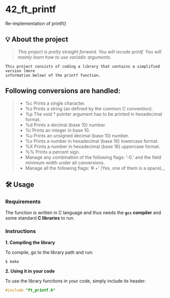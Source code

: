 # 42_ft_printf
Re-implementation of printf()

## 💡 About the project

> _This project is pretty straight forward. You will recode printf. You will mainly learn how to use variadic arguments._

	This project consists of coding a library that contains a simplified version (more
	information below) of the printf function.

## Following conversions are handled:
> - %c Prints a single character.
> - %s Prints a string (as defined by the common C convention).
> - %p The void * pointer argument has to be printed in hexadecimal format.
> - %d Prints a decimal (base 10) number.
> - %i Prints an integer in base 10.
> - %u Prints an unsigned decimal (base 10) number.
> - %x Prints a number in hexadecimal (base 16) lowercase format.
> - %X Prints a number in hexadecimal (base 16) uppercase format.
> - %% Prints a percent sign.
> - Manage any combination of the following flags: ’-0.’ and the field minimum width
under all conversions.
> - Manage all the following flags: ’# +’ (Yes, one of them is a space)._

## 🛠️ Usage

### Requirements

The function is written in C language and thus needs the **`gcc` compiler** and some standard **C libraries** to run.

### Instructions

**1. Compiling the library**

To compile, go to the library path and run:

```shell
$ make
```

**2. Using it in your code**

To use the library functions in your code, simply include its header:

```C
#include "ft_printf.h"
```

